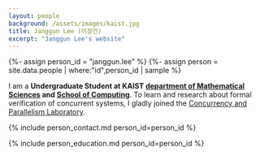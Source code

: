 ```yaml
---
layout: people
background: /assets/images/kaist.jpg
title: Janggun Lee (이장건)
excerpt: "Janggun Lee's website"
---
```


{%- assign person_id = "janggun.lee" %}
{%- assign person = site.data.people | where:"id",person_id | sample %}


I am a **Undergraduate Student at KAIST [department of Mathematical Sciences](https://mathsci.kaist.ac.kr) and [School of Computing](https://cs.kaist.ac.kr)**. To learn and research about formal verification of concurrent systems, I gladly joined the [Concurrency and Parallelism Laboratory](https://cp.kaist.ac.kr).


{% include person_contact.md person_id=person_id %}


{% include person_education.md person_id=person_id %}

